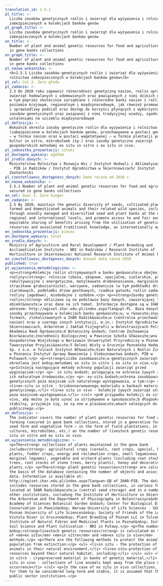 ```yaml
---
translation_id: 2-5-1
pl_title: >-
  Liczba zasobów genetycznych roślin i zwierząt dla wyżywienia i rolnictwa
  zabezpieczonych w kolekcjach banków genów
pl_graph_title: >-
  Liczba zasobów genetycznych roślin i zwierząt dla wyżywienia i rolnictwa
  zabezpieczonych w kolekcjach banków genów
en_title: >-
  Number of plant and animal genetic resources for food and agriculture secured
  in gene banks collections
en_graph_title: >-
  Number of plant and animal genetic resources for food and agriculture secured
  in gene banks collections
pl_nazwa_wskaznika: >-
  <b>2.5.1 Liczba zasobów genetycznych roślin i zwierząt dla wyżywienia i
  rolnictwa zabezpieczonych w kolekcjach banków genów</b>
pl_cel: Cel 2. Zero głodu
pl_zadanie: >-
  2.5 Do 2020 roku zapewnić różnorodność genetyczną nasion, roślin uprawnych,
  zwierząt hodowlanych i udomowionych oraz powiązanych z nimi dzikich gatunków,
  w tym poprzez skutecznie zarządzane i różnorodne banki nasion i roślin na
  poziomie krajowym, regionalnym i międzynarodowym, jak również promować uczciwy
  i sprawiedliwy podział oraz dostęp do korzyści płynących z wykorzystania
  zasobów genetycznych oraz związanej z nimi tradycyjnej wiedzy, zgodnie z
  ustaleniami na szczeblu międzynarodowym
pl_definicja: >-
  Wskaźnik określa zasoby genetyczne roślin dla wyżywienia i rolnictwa
  (zabezpieczone w kolekcjach banków genów, przechowywane w postaci generatywnej
  – w formie nasion oraz w postaci wegetatywnej – w formie plantacji polowych,
  kultur in vitro, mikrobulwek itp.) oraz zasoby genetyczne zwierząt
  gospodarskich metodami ex situ in vitro i ex situ in vivo.
pl_jednostka_prezentacji: sztuki
pl_dostepne_wymiary: ogółem
pl_zrodlo_danych: >-
  Ministerstwo Rolnictwa i Rozwoju Wsi / Instytut Hodowli i Aklimatyzacji Roślin
  - PIB in Radzików / Instytut Ogrodnictwa w Skierniewicach/ Instytut
  Zootechniki
pl_czestotliwosc_dostępnosc_danych: Dane roczne od 2010 r.
en_nazwa_wskaznika: >-
  2.5.1 Number of plant and animal genetic resources for food and agriculture
  secured in gene banks collections
en_cel: Goal 2. Zero hunger
en_zadanie: >-
  2.5 By 2020, maintain the genetic diversity of seeds, cultivated plants and
  farmed and domesticated animals and their related wild species, including
  through soundly managed and diversified seed and plant banks at the national,
  regional and international levels, and promote access to and fair and
  equitable sharing of benefits arising from the utilization of genetic
  resources and associated traditional knowledge, as internationally agreed.
en_jednostka_prezentacji: pieces
en_dostepne_wymiary: total
en_zrodlo_danych: >-
  Ministry of Agriculture and Rural Development / Plant Breeding and
  Acclimatization Institute - NRI in Radzików / Research Institute of
  Horticulture in Skierniewice/ National Research Institute of Animal Production
en_czestotliwosc_dostępnosc_danych: Annual data since 2010
published: true
pl_wyjasnienia_metodologiczne: >-
  <p><strong>Kolekcje roślin utrzymywanych w banku gen&oacute;w obejmują
  rośliny</strong>: rolnicze (zboża, okopowe, specjalne, zielarskie, pastewne,
  rekultywacyjne i energetyczne, motylkowate drobnonasienne, marginalne rośliny
  strączkowe gruboziarniste), warzywne, sadownicze (w tym podkładki drzew
  ziarnkowych, podkładki drzew pestkowych, rzadkie gatunki roślin sadowniczych,
  rośliny jagodowe), miododajne i ozdobne.</p> <p><strong>Zasoby genetyczne
  roślin</strong> obliczane są na podstawie bazy danych, zawierającej liczbę
  obiekt&oacute;w oraz dane na ich temat. Informacje dostępne są w IHAR-PIB, pod
  adresem: http://egiset.ihar.edu.pl/index.aspx?lang=pl-PL. Baza danych obejmuje
  zasoby przechowywane w kolekcjach banku gen&oacute;w, w r&oacute;żnych
  formach, zlokalizowanych w IHAR Radzik&oacute;w (centralna przechowalnia
  nasion) oraz w szeregu innych instytucji, m.in.: Instytut Ogrodnictwa w
  Skierniewicach, Arboretum i Zakład Fizjografii w Bolestraszycach Polska
  Akademia Nauk Ogr&oacute;d Botaniczny &ndash; Centrum Zachowania
  Bior&oacute;żnorodności Biologicznej w Powsinie Szkoła Gł&oacute;wna
  Gospodarstwa Wiejskiego w Warszawie Uniwersytet Przyrodniczy w Poznaniu
  Towarzystwo Przyjaci&oacute;ł Dolnej Wisły w Grucznie Poznańska Hodowla Roślin
  Sp. z o.o. w Tulcach Instytut Wł&oacute;kien Naturalnych i Roślin Zielarskich
  w Poznaniu Instytut Uprawy Nawożenia i Gleboznawstwa &ndash; PIB w
  Puławach.</p> <p><strong>Liczba zasob&oacute;w genetycznych zwierząt</strong>
  określana jest &nbsp;metodami ex situ in vitro i ex situ in vivo.</p>
  <p>Istnieją następujące metody ochrony populacji zwierząt przed
  wyginięciem:</p> <p>- in situ &ndash; polegającą na ochronie żywych zwierząt w
  ich naturalnym środowisku,</p> <p>- ex-situ &ndash;ochrona zasob&oacute;w
  genetycznych poza miejscem ich naturalnego występowania, w tym:</p> <ul>
  <li>ex-situ in vitro - kriokonserwowanego materiału w bankach materiału
  genetycznego,</li> <li>ex situ in vivo - kolekcje żywych zwierząt utrzymywane
  poza miejscem występowania.</li> </ul> <p>W przypadku kolekcji ex situ in
  vivo, aby można je było uznać za utrzymywane w spos&oacute;b długookresowy i
  stabilny, przyjmuje się, że są one w plac&oacute;wkach należących do sektora
  publicznego.</p>
en_definicja: >-
  The indicator covers the number of plant genetic resources for food and
  farming (secured in gene bank collections, stored in a generative form – in a
  seed form and vegetative form – in the form of field plantations, in vitro
  cultures, microbulbes, etc.) an the number of livestock genetic resources ex
  situ in vitro and ex situ in vivo.
en_wyjasnienia_metodologiczne: >-
  <p>The<strong> collections of plants maintained in the gene bank
  include</strong>: agricultural crops (cereals, root crops, special, herbage
  plants, fodder crops, energy and reclamation crops, small leguminous plants,
  marginal legumes), vegetable and orchard plants (including root stocks of seed
  trees, root stocks of stone trees, berry plants), honey and decorative
  plants.</p> <p>The<strong> plant genetic resources</strong> are calculated on
  the basis of the database containing the number of objects and associated
  data. Information is available at:
  http://egiset.ihar.edu.pl/index.aspx?lang=en-GB of IHAR-PIB. The database
  includes resources stored in the gene bank collections, in various forms,
  located at IHAR Radzik&oacute;w (central seed storage) and in a number of
  other institutions, including the Institute of Horticulture in Skierniewice,
  the Arboretum and the Department of Physiography in Bolestraszyce&nbsp; Polish
  Academy of Sciences Botanical Garden &ndash; Center for Biological Diversity
  Conservation in Powsin&nbsp; Warsaw University of Life Sciences - SGGW&nbsp;
  Poznan University of Life Sciences&nbsp; Society of Friends of the Lower
  Vistula River in Gruczno&nbsp; Plant Breeding of Poznań LLC in Tulce&nbsp;
  Institute of Natural Fibres and Medicinal Plants in Poznań&nbsp; Institute of
  Soil Science and Plant Cultivation - NRI in Puławy.</p> <p>The number of
  &nbsp;<strong>livestock genetic resources</strong> is calculated on the basis
  of <em>ex situ</em> <em>in vitro</em> and <em>ex situ in vivo</em>
  methods.</p> <p>There are the following methods to protect the animal
  population from extinction:</p> <ul> <li>in situ - the protection of living
  animals in their natural environment,</li> <li>ex-situ-protection of genetic
  resources beyond their natural habitat, including:</li> </ul> <ul> <li>ex-situ
  in vitro - cryopreserved material in banks of genetic material,</li> <li>ex
  situ in vivo - collections of live animals kept away from the place of
  occurrence</li> </ul> <p>In the case of ex situ in vivo collections, in order
  for them to be considered long-term and stable, it is assumed that they are in
  public sector institutions.</p>
---
```

